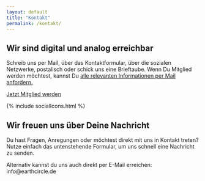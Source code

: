```yaml
---
layout: default
title: "Kontakt"
permalink: /kontakt/
---
```


<section class="hero-banner hero-kontakt d-flex">
    <div class="c-banner d-none d-lg-block z-1 position-absolute top-0 bottom-0 start-0 end-0"></div>
    <div class="bg-banner position-absolute top-0 bottom-0 start-0 end-0 bg-black bg-opacity-50 z-0"></div>
    <div class="container-fluid text-white position-relative align-items-center justify-content-end z-2">
        <div class="row">
            <div class="col-lg-7 offset-lg-4">
                <h1 class="display-3 fw-bold">Wir sind digital und analog erreichbar</h1>
                <p class="lead mb-4">Schreib uns per Mail, über das Kontaktformular, über die sozialen Netzwerke, postalisch oder <span class="fw-bold">schick uns eine Brieftaube.</span> Wenn Du Mitglied werden möchtest, kannst Du <a href="/ueber-uns#inner-circle" class="text-white">alle relevanten Informationen per Mail anfordern.</a></p>
                <a href="/ueber-uns#inner-circle" class="btn btn-primary btn-lg">Jetzt Mitglied werden</a>
            </div>
        </div>
    </div>
</section>

<a name="kontaktformular" id="kontaktformular"></a>

<article class="outer-wrapper blog-wrapper">
    <div class="container-fluid">
        <div class="m-4 pt-4 pb-4">
            <div class="row mb-3 d-flex align-items-start">
                <div class="col-lg-3 offset-lg-1">
                    <div class="big-social-icon-wrapper">
                        {% include socialIcons.html %}
                    </div>
                </div>
                <div class="col-lg-7">
                    <div class="mb-4">
                        <h2 class="text-primary fw-bold mb-3">Wir freuen uns über Deine Nachricht</h2>
                        <p class="lead">Du hast Fragen, Anregungen oder möchtest direkt mit uns in Kontakt treten? <span class="fw-bold">Nutze einfach das untenstehende Formular,</span> um uns schnell eine Nachricht zu senden.</p>
                        <p>Alternativ kannst du uns auch direkt per E-Mail erreichen: <br/><span class="text-primary">info@earthcircle.de</span></p> 
                        <div class="form mt-4 pt-4" data-type="contact" data-id="ct-1"></div>
                    </div>
                </div>
            </div>
        </div>
    </div>
</article>

